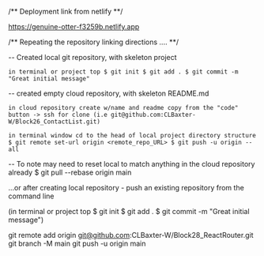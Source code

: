 /** Deployment link from netlify **/

https://genuine-otter-f3259b.netlify.app

/** Repeating the repository linking directions .... **/

-- Created local git repository, with skeleton project

    in terminal or project top $ git init $ git add . $ git commit -m "Great initial message"

-- created empty cloud repository, with skeleton README.md

    in cloud repository create w/name and readme copy from the "code" button -> ssh for clone (i.e git@github.com:CLBaxter-W/Block26_ContactList.git)

    in terminal window cd to the head of local project directory structure $ git remote set-url origin <remote_repo_URL> $ git push -u origin --all

-- To note may need to reset local to match anything in the cloud repository already $ git pull --rebase origin main

…or after creating local repository - push an existing repository from the command line

(in terminal or project top $ git init $ git add . $ git commit -m "Great initial message")

git remote add origin git@github.com:CLBaxter-W/Block28_ReactRouter.git
git branch -M main
git push -u origin main
